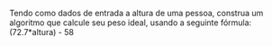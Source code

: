 Tendo como dados de entrada a altura de uma pessoa, construa um algoritmo que calcule seu peso ideal, usando a seguinte fórmula: (72.7*altura) - 58